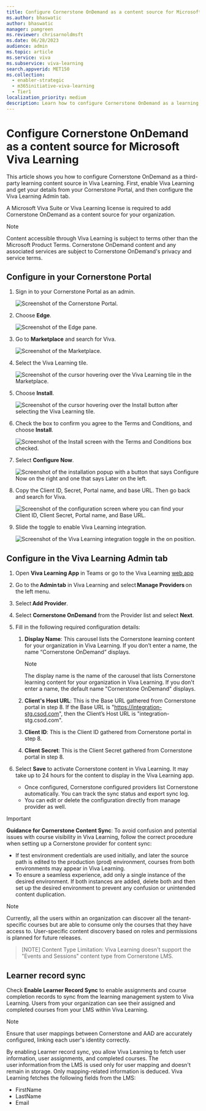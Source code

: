 ```yaml
---
title: Configure Cornerstone OnDemand as a content source for Microsoft Viva Learning
ms.author: bhaswatic
author: bhaswatic
manager: pamgreen
ms.reviewer: chrisarnoldmsft
ms.date: 06/28/2023
audience: admin
ms.topic: article
ms.service: viva
ms.subservice: viva-learning
search.appverid: MET150
ms.collection:
  - enabler-strategic
  - m365initiative-viva-learning
  - Tier1
localization_priority: medium
description: Learn how to configure Cornerstone OnDemand as a learning content source for Microsoft Viva Learning.
---
```


# Configure Cornerstone OnDemand as a content source for Microsoft Viva Learning

This article shows you how to configure Cornerstone OnDemand as a third-party learning content source in Viva Learning. First, enable Viva Learning and get your details from your Cornerstone Portal, and then configure the Viva Learning Admin tab.

A Microsoft Viva Suite or Viva Learning license is required to add Cornerstone OnDemand as a content source for your organization.

>[!NOTE]
>Content accessible through Viva Learning is subject to terms other than the Microsoft Product Terms. Cornerstone OnDemand content and any associated services are subject to Cornerstone OnDemand's privacy and service terms.

## Configure in your Cornerstone Portal

1. Sign in to your Cornerstone Portal as an admin.

   ![Screenshot of the Cornerstone Portal.](../media/learning/csod-1.png)

2. Choose **Edge**.

   ![Screenshot of the Edge pane.](../media/learning/csod-2.png)

3. Go to **Marketplace** and search for Viva.

   ![Screenshot of the Marketplace.](../media/learning/csod-3.png)

4. Select the Viva Learning tile.

   ![Screenshot of the cursor hovering over the Viva Learning tile in the Marketplace.](../media/learning/csod-4.png)

5. Choose **Install**.

   ![Screenshot of the cursor hovering over the Install button after selecting the Viva Learning tile.](../media/learning/csod-5.png)

6. Check the box to confirm you agree to the Terms and Conditions, and choose **Install**.

   ![Screenshot of the Install screen with the Terms and Conditions box checked.](../media/learning/csod-6.png)

7. Select **Configure Now**.

   ![Screenshot of the installation popup with a button that says Configure Now on the right and one that says Later on the left.](../media/learning/csod-7.png)

8. Copy the Client ID, Secret, Portal name, and base URL. Then go back and search for Viva.

   ![Screenshot of the configuration screen where you can find your Client ID, Client Secret, Portal name, and Base URL.](../media/learning/csod-8.png)

9. Slide the toggle to enable Viva Learning integration.

   ![Screenshot of the Viva Learning integration toggle in the on position.](../media/learning/csod-10.png)

## Configure in the Viva Learning Admin tab

1. Open **Viva Learning App** in Teams or go to the Viva Learning [web app](https://aka.ms/VivaLearningWeb)

1. Go to the **Admin tab** in Viva Learning and select **Manage Providers** on the left menu. 

1. Select **Add Provider**. 

1. Select **Cornerstone OnDemand** from the Provider list and select **Next**. 

1. Fill in the following required configuration details:

   1. **Display Name**: This carousel lists the Cornerstone learning content for your organization in Viva Learning. If you don’t enter a name, the name “Cornerstone OnDemand” displays.

      > [!NOTE]
      > The display name is the name of the carousel that lists Cornerstone learning content for your organization in Viva Learning. If you don't enter a name, the default name "Cornerstone OnDemand" displays.

   1. **Client's Host URL**: This is the Base URL gathered from Cornerstone portal in step 8. If the Base URL is "https://integration-stg.csod.com", then the Client’s Host URL is "integration-stg.csod.com".
   1. **Client ID**: This is the Client ID gathered from Cornerstone portal in step 8.
   1. **Client Secret**: This is the Client Secret gathered from Cornerstone portal in step 8.

1. Select **Save** to activate Cornerstone content in Viva Learning. It may take up to 24 hours for the content to display in the Viva Learning app.
   - Once configured, Cornerstone configured providers list Cornerstone automatically. You can track the sync status and export sync log. 
   - You can edit or delete the configuration directly from manage provider as well. 

> [!IMPORTANT]
> **Guidance for Cornerstone Content Sync**: 
> To avoid confusion and potential issues with course visibility in Viva Learning, follow the correct procedure when setting up a Cornerstone provider for content sync:
>   - If test environment credentials are used initially, and later the source path is edited to the production (prod) environment, courses from both environments may appear in Viva Learning. 
>  - To ensure a seamless experience, add only a single instance of the desired environment. If both instances are added, delete both and then set up the desired environment to prevent any confusion or unintended content duplication. 

> [!NOTE]
> Currently, all the users within an organization can discover all the tenant-specific courses but are able to consume only the courses that they have access to. User-specific content discovery based on roles and permissions is planned for future releases.

> [NOTE]
> Content Type Limitation: Viva Learning doesn't support the "Events and Sessions" content type from Cornerstone LMS.

## Learner record sync

Check **Enable Learner Record Sync** to enable assignments and course completion records to sync from the learning management system to Viva Learning. Users from your organization can see their assigned and completed courses from your LMS within Viva Learning.  

>[!NOTE]
>Ensure that user mappings between Cornerstone and AAD are accurately configured, linking each user's identity correctly. 

By enabling Learner record sync, you allow Viva Learning to fetch user information, user assignments, and completed courses. The user information from the LMS is used only for user mapping and doesn't remain in storage. Only mapping-related information is deduced. Viva Learning fetches the following fields from the LMS:

- FirstName
- LastName
- Email
